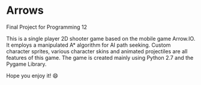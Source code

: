 # Arrows
Final Project for Programming 12

This is a single player 2D shooter game based on the mobile game Arrow.IO. It employs a manipulated A* algorithm for AI path seeking. Custom character sprites, various character skins and animated projectiles are all features of this game.
The game is created mainly using Python 2.7 and the Pygame Library.

Hope you enjoy it! :smile:
